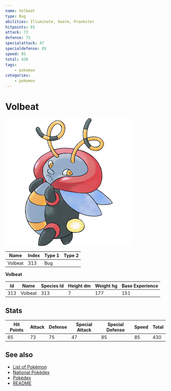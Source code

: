 ```yaml
---
name: Volbeat
type: Bug
abilities: Illuminate, Swarm, Prankster
hitpoints: 65
attack: 73
defense: 75
specialattack: 47
specialdefense: 85
speed: 85
total: 430
tags:
    - pokemon
categories:
    - pokemon
---
```


# Volbeat


![Volbeat](images/313.png)

| **Name** | **Index** | **Type 1** | **Type 2** |
|----|----|----|----|
| Volbeat | 313 | Bug  |  |

**Volbeat** 




| **Id** | **Name** | **Species Id** | **Height dm** | **Weight hg** | **Base Experience** |
|--------|----------|----------------|------------|------------|---------------------|
| 313 | Volbeat | 313 | 7 | 177 | 151 |



## Stats

| **Hit Points** | **Attack** | **Defense** | **Special Attack** | **Special Defense** | **Speed** | **Total** |
|----------------|------------|-------------|--------------------|---------------------|-----------|-----------|
| 65 | 73 | 75 | 47 | 85 | 85 | 430 |

## See also

- [List of Pokémon](../pokemon.md)
- [National Pokédex](../national_pokedex.md)
- [Pokédex](../pokedex.md)
- [README](../README.md)
